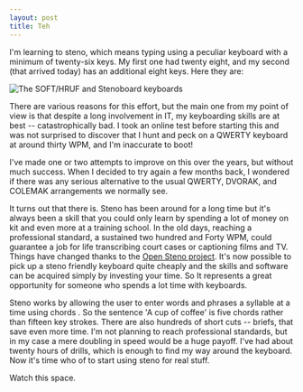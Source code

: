 ```yaml
---
layout: post
title: Teh
---
```


I'm learning to steno, which means typing using a peculiar keyboard with a
 minimum of twenty-six keys. My first one had twenty eight, and my second (that
 arrived today) has an additional eight keys. Here they are:

 ![The SOFT/HRUF and Stenoboard keyboards](/blob/master/images/steno_kbds.JPG)

 There are various reasons for this effort, but the main one from my point of view is that
despite a long involvement in IT, my keyboarding skills are at best -- catastrophically bad.
I took  an online test before starting this and was not surprised to discover that
I hunt and peck on a QWERTY keyboard at around thirty WPM, and I'm inaccurate to boot!

I've made one or two attempts to improve on this over the years, but without much
success. When I decided to try again a few months back, I wondered if there was
any serious alternative to the usual QWERTY, DVORAK, and COLEMAK arrangements we normally
see.

It turns out that there is. Steno has been around for a long time but it's always been
a skill that you could only learn by spending a lot of money on kit and even more at a
 training school.  In the old days, reaching a professional standard, a sustained two hundred and
 Forty WPM, could guarantee a job for life transcribing court cases or captioning films and
 TV. Things have changed thanks to the [Open Steno project](http://www.openstenoproject.org).
 It's now possible to pick up a steno friendly keyboard quite
cheaply and the skills and software can be acquired simply by investing your time. So
It represents a great opportunity for someone who spends a lot time with keyboards.

Steno works by allowing the user to enter words and phrases a syllable at a time using chords
. So the sentence  'A cup of coffee' is five chords rather than fifteen key strokes. There are
also hundreds of short cuts -- briefs, that save even more time. I'm not planning to reach professional
standards, but in my case a mere doubling in speed would be a huge payoff. I've had about
twenty hours of drills, which is enough to find my way around the keyboard. Now it's
time who of to start using steno for real stuff.

Watch this space.
